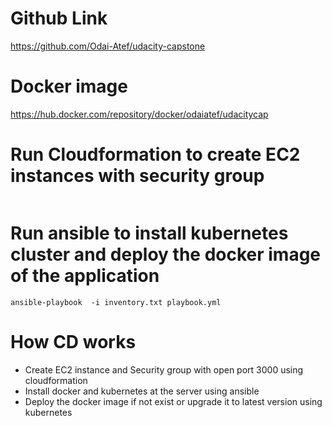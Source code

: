 # Github Link
https://github.com/Odai-Atef/udacity-capstone


# Docker image
https://hub.docker.com/repository/docker/odaiatef/udacitycap

# Run Cloudformation to create EC2 instances with security group
 ``` aws cloudformation deploy --stack-name "udacity-capstone" --parameter-overrides WorkflowID="ece4ca7" --template-file ./cloudformation.yml --capabilities CAPABILITY_NAMED_IAM --tags project=udacity-capstone
 ```
 
# Run ansible to  install kubernetes cluster and deploy the docker image of the application
``` ansible-playbook  -i inventory.txt playbook.yml ```

# How CD works 
- Create EC2 instance and Security group with open port 3000 using cloudformation
- Install docker and kubernetes at the server using ansible
- Deploy the docker image if not exist or upgrade it to latest version using kubernetes